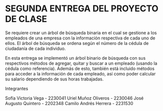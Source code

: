 # SEGUNDA ENTREGA DEL PROYECTO DE CLASE  

Se requiere crear un árbol de búsqueda binaria en el cual se gestione a los empleados de una empresa con la información respectiva de cada uno de ellos. 
El árbol de búsqueda se ordena según el número de la cédula de ciudadanía de cada individuo.

En esta entrega se implementó un árbol binario de búsqueda con sus respectivos métodos de agregar, quitar y buscar a un empleado (usando la cédula como referencia). 
Además de esto, también está incluido métodos para acceder a la información de cada empleado, así como poder calcular su salario dependiendo de sus horas trabajadas.




Integrantes

Sofía Victoria Vega - 2230041
Uriel Muñoz Oliveros - 2230046
José Augusto Quintero - 2202348
Camilo Andrés Herrera - 2231530



